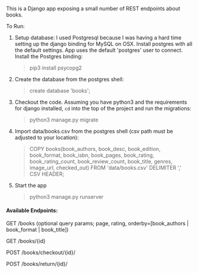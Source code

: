 This is a Django app exposing a small number of REST endpoints about books.

To Run:

1. Setup database: I used Postgresql because I was having a hard time setting up the django binding for MySQL on OSX.
Install postgres with all the default settings. App uses the default 'postgres' user to connect. Install the Postgres binding:
    > pip3 install psycopg2

2. Create the database from the postgres shell:
    > create database 'books';

2. Checkout the code. Assuming you have python3 and the requirements for django installed, `cd` into the top of the project and run the migrations:
     > python3 manage.py migrate


3. Import data/books.csv from the postgres shell (csv path must be adjusted to your location):
    > COPY books(book_authors, book_desc, book_edition, book_format, book_isbn, book_pages, book_rating, book_rating_count, book_review_count, book_title, genres, image_url, checked_out) FROM 'data/books.csv' DELIMITER ',' CSV HEADER;
    
4. Start the app
    > python3 manage.py runserver
    
    
    


#### Available Endpoints:

GET /books (optional query params; page, rating, orderby=[book_authors | book_format | book_title])

GET /books/{id}

POST /books/checkout/{id}/

POST /books/return/{id}/